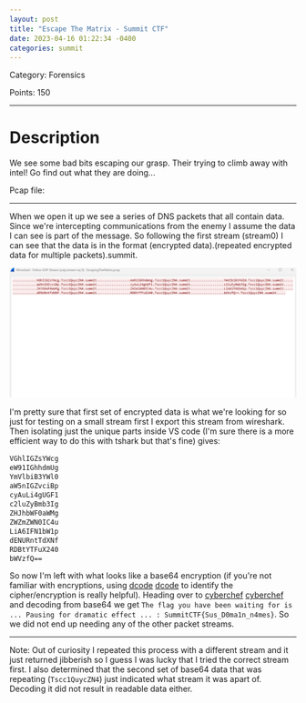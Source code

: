 ```yaml
---
layout: post
title: "Escape The Matrix - Summit CTF"
date: 2023-04-16 01:22:34 -0400
categories: summit
---
```



Category: Forensics

Points: 150

---


<h1> Description </h1>
We see some bad bits escaping our grasp. Their trying to climb away with intel! Go find out what they are doing...

Pcap file: 

---

When we open it up we see a series of DNS packets that all contain data. Since we're intercepting communications from the enemy I assume the data I can see is part of the message. So following the first stream (stream0) I can see that the data is in the format (encrypted data).(repeated encrypted data for multiple packets).summit.

![stream1](/assets/images/escape_matrix_stream_1.png)

I'm pretty sure that first set of encrypted data is what we're looking for so just for testing on a small stream first I export this stream from wireshark. Then isolating just the unique parts inside VS code (I'm sure there is a more efficient way to do this with tshark but that's fine) gives:

```
VGhlIGZsYWcg
eW91IGhhdmUg
YmVlbiB3YWl0
aW5nIGZvciBp
cyAuLi4gUGF1
c2luZyBmb3Ig
ZHJhbWF0aWMg
ZWZmZWN0IC4u
LiA6IFN1bW1p
dENURntTdXNf
RDBtYTFuX240
bWVzfQ==
```

So now I'm left with what looks like a base64 encryption (if you're not familiar with encryptions, using [dcode] [dcode] to identify the cipher/encryption is really helpful). Heading over to [cyberchef] [cyberchef] and decoding from base64 we get ```The flag you have been waiting for is ... Pausing for dramatic effect ... : SummitCTF{Sus_D0ma1n_n4mes}```. So we did not end up needing any of the other packet streams.

---
<!-- make footer? -->
Note: Out of curiosity I repeated this process with a different stream and it just returned jibberish so I guess I was lucky that I tried the correct stream first. I also determined that the second set of base64 data that was repeating (```Tscc1QuycZN4```) just indicated what stream it was apart of. Decoding it did not result in readable data either. 



[dcode]: https://www.dcode.fr/cipher-identifier
[cyberchef]: https://gchq.github.io/CyberChef/